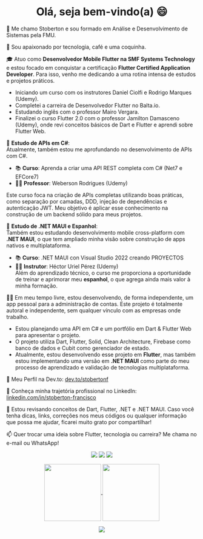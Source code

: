 <h1 align="center">Olá, seja bem-vindo(a) 😄</h1>

👋 Me chamo Stoberton e sou formado em Análise e Desenvolvimento de Sistemas pela FMU.

🥰 Sou apaixonado por tecnologia, café e uma coquinha.

🎓 Atuo como **Desenvolvedor Mobile Flutter na SMF Systems Technology** e estou focado em conquistar a certificação **Flutter Certified Application Developer**. Para isso, venho me dedicando a uma rotina intensa de estudos e projetos práticos.

- Iniciando um curso com os instrutores Daniel Ciolfi e Rodrigo Marques (Udemy).
- Completei a carreira de Desenvolvedor Flutter no Balta.io.
- Estudando inglês com o professor Mairo Vergara.
- Finalizei o curso Flutter 2.0 com o professor Jamilton Damasceno (Udemy), onde revi conceitos básicos de Dart e Flutter e aprendi sobre Flutter Web.

📌 **Estudo de APIs em C#**:  
Atualmente, também estou me aprofundando no desenvolvimento de APIs com C#.  
- 📚 **Curso**: Aprenda a criar uma API REST completa com C# (Net7 e EFCore7)  
- 👨‍🏫 **Professor**: Weberson Rodrigues (Udemy)  

Este curso foca na criação de APIs completas utilizando boas práticas, como separação por camadas, DDD, injeção de dependências e autenticação JWT. Meu objetivo é aplicar esse conhecimento na construção de um backend sólido para meus projetos.

📱 **Estudo de .NET MAUI e Espanhol**:  
Também estou estudando desenvolvimento mobile cross-platform com **.NET MAUI**, o que tem ampliado minha visão sobre construção de apps nativos e multiplataforma.  
- 📚 **Curso**: .NET MAUI con Visual Studio 2022 creando PROYECTOS  
- 👨‍🏫 **Instrutor**: Héctor Uriel Pérez (Udemy)  
Além do aprendizado técnico, o curso me proporciona a oportunidade de treinar e aprimorar meu **espanhol**, o que agrega ainda mais valor à minha formação.

🧑‍💻 Em meu tempo livre, estou desenvolvendo, de forma independente, um app pessoal para a administração de contas. Este projeto é totalmente autoral e independente, sem qualquer vínculo com as empresas onde trabalho.

- Estou planejando uma API em C# e um portfólio em Dart & Flutter Web para apresentar o projeto.
- O projeto utiliza Dart, Flutter, Solid, Clean Architecture, Firebase como banco de dados e Cubit como gerenciador de estado. 
- Atualmente, estou desenvolvendo esse projeto em **Flutter**, mas também estou implementando uma versão em **.NET MAUI** como parte do meu processo de aprendizado e validação de tecnologias multiplataforma.

🌱 Meu Perfil na Dev.to: [dev.to/stobertonf](https://dev.to/stobertonf)

🔭 Conheça minha trajetória profissional no LinkedIn: [linkedin.com/in/stoberton-francisco](https://www.linkedin.com/in/stoberton-francisco/)

💬 Estou revisando conceitos de Dart, Flutter, .NET e .NET MAUI. Caso você tenha dicas, links, correções nos meus códigos ou qualquer informação que possa me ajudar, ficarei muito grato por compartilhar!

📫 Quer trocar uma ideia sobre Flutter, tecnologia ou carreira? Me chama no e-mail ou WhatsApp!  

<p align="center">
  <a href="mailto:stobertonf@gmail.com" alt="Gmail">
  <img src="https://img.shields.io/badge/-Gmail-FF0000?style=flat-square&labelColor=FF0000&logo=gmail&logoColor=white&link=stobertonf@gmail.com" /></a>

  <a href="https://www.linkedin.com/in/stoberton-francisco/" alt="Linkedin">
  <img src="https://img.shields.io/badge/-Linkedin-0e76a8?style=flat-square&logo=Linkedin&logoColor=white&link=https://www.linkedin.com/in/stoberton-francisco/" /></a>

  <a href="http://api.whatsapp.com/send?1=pt_BR&phone=5511994223176" alt="WhatsApp">
  <img src="https://img.shields.io/badge/-WhatsApp-25d366?style=flat-square&labelColor=25d366&logo=whatsapp&logoColor=white&link=http://api.whatsapp.com/send?1=pt_BR&phone=5511994223176"/></a>
</p>

<p align="center">
  <a href="https://github.com/stobertonf">
    <img
      align="center"
      height="150em"
      src="https://github-readme-stats.vercel.app/api?username=stobertonf&show_icons=true&include_all_commits=true&count_private=true&theme=tokyonight"
    />
  </a>
  <a href="https://github.com/stobertonf">
    <img
      align="center"
      height="150em"
      src="https://github-readme-stats.vercel.app/api/top-langs/?username=stobertonf&show_icons=true&include_all_commits=true&count_private=true&layout=compact&theme=tokyonight"
    />
  </a>
</p>

<p align="center">
  <a href="https://github.com/stobertonf">
    <img
      align="center"
      src="https://github-profile-trophy.vercel.app/?username=stobertonf&theme=onedark&no-frame=true&row=1&&margin-w=20&no-bg=true"
    />
  </a>
</p>
